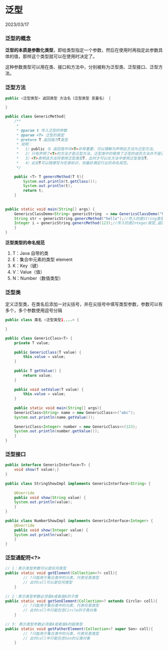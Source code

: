 # 泛型

2023/03/17

### 泛型的概念

**泛型的本质是参数化类型**，即给类型指定一个参数，然后在使用时再指定此参数具体的值，那样这个类型就可以在使用时决定了。

这种参数类型可以用在类、接口和方法中，分别被称为泛型类、泛型接口、泛型方法。

 

### 泛型方法

```JAVA
public <泛型类型> 返回类型 方法名（泛型类型 变量名） {
  
}
```



```java
public class GenericMethod{
	/**
     *
     * @param t 传入泛型的参数
     * @param <T> 泛型的类型
     * @return T 返回值为T类型
     * 说明：
     *   1）public 与 返回值中间<T>非常重要，可以理解为声明此方法为泛型方法。
     *   2）只有声明了<T>的方法才是泛型方法，泛型类中的使用了泛型的成员方法并不是泛型方法。
     *   3）<T>表明该方法将使用泛型类型T，此时才可以在方法中使用泛型类型T。
     *   4）此处T可以随便写为任意标识，但最好满足行业的命名规范。
     */

    public <T> T genercMethod(T t){
        System.out.println(t.getClass());
        System.out.println(t);
        return t;
    }
 
 
public static void main(String[] args) {
    GenericsClassDemo<String> genericString  = new GenericsClassDemo("helloGeneric"); //这里的泛型跟下面调用的泛型方法可以不一样。
    String str = genericString.genercMethod("hello");//传入的是String类型,返回的也是String类型
    Integer i = genericString.genercMethod(123);//传入的是Integer类型,返回的也是Integer类型
	}
}
```

**泛型类型的命名规范**

1. T：Java 自带的类
2. E：集合中元素的类型 element
3. K：Key（键）
4. V：Value（值）
5. N：Number（数值类型）



### 泛型类

定义泛型类，在类名后添加一对尖括号，并在尖括号中填写类型参数，参数可以有多个，多个参数使用逗号分隔

```java
public class 类名 <泛型类型1,...> {  
 
}
```



```java
public class GenericClass<T> {
	private T value;
 
	public GenericClass(T value) {
    	this.value = value;
	}
 
	public T getValue() {
    	return value;
	}
 
	public void setValue(T value) {
    	this.value = value;
	}
    
	public static void main(String[] args){
	GenericClass<String> name = new GenericClass<>("abc");
	System.out.println(name.getValue());
 
	GenericClass<Integer> number = new GenericClass<>(123);
	System.out.println(number.getValue());
    }
}
```



### 泛型接口

```java
public interface GenericInterface<T> {
	void show(T value);}
}
 
public class StringShowImpl implements GenericInterface<String> {
 
	@Override
	public void show(String value) {
	System.out.println(value);
	}
}
 
public class NumberShowImpl implements GenericInterface<Integer> {
	@Override
	public void show(Integer value) {
	System.out.println(value);
	}
}
```



### 泛型通配符<?>

```java
// 1：表示类型参数可以是任何类型
public static void getElement(Collection<?> coll){
        // ?只能用于集合类中的元素，代表任意类型
        // 此时coll可以是任何类型
    }
 
// 2：表示类型参数必须是A或者是A的子类
public static void getSonElement(Collection<? extends Circle> coll){
        // ?只能用于集合类中的元素，代表任意类型
        // 此时coll中只能包含Circle的子类对象
    }
 
// 3: 表示类型参数必须是A或者是A的超类型
public static void getFatherElement(Collection<? super Son> coll){
        // ?只能用于集合类中的元素，代表任意类型
        // 此时coll中只能包含Son的父类对象
    }
```

